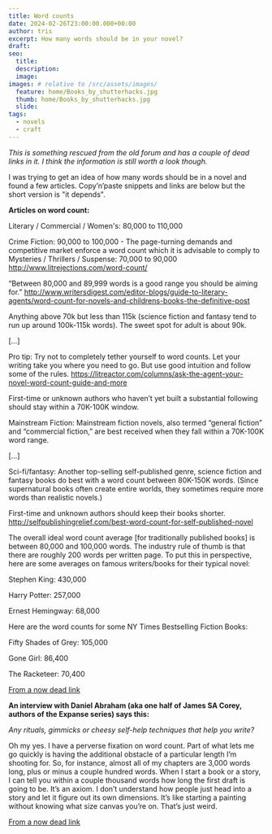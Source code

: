 ```yaml
---
title: Word counts
date: 2024-02-26T23:00:00.000+00:00
author: tris
excerpt: How many words should be in your novel?
draft: 
seo:
  title:
  description:
  image: 
images: # relative to /src/assets/images/
  feature: home/Books_by_shutterhacks.jpg
  thumb: home/Books_by_shutterhacks.jpg
  slide:
tags:
  - novels
  - craft
---
```

_This is something rescued from the old forum and has a couple of dead links in it. I think the information is still worth a look though._

I was trying to get an idea of how many words should be in a novel and found a few articles. Copy’n’paste snippets and links are below but the short version is "it depends".  

**Articles on word count:**

Literary / Commercial / Women's: 80,000 to 110,000 

Crime Fiction: 90,000 to 100,000 - The page-turning demands and competitive market enforce a word count which it is advisable to comply to 
Mysteries / Thrillers / Suspense: 70,000 to 90,000 
http://www.litrejections.com/word-count/  

“Between 80,000 and 89,999 words is a good range you should be aiming for.” 
http://www.writersdigest.com/editor-blogs/guide-to-literary-agents/word-count-for-novels-and-childrens-books-the-definitive-post  

Anything above 70k but less than 115k (science fiction and fantasy tend to run up around 100k-115k words). The sweet spot for adult is about 90k. 

[…] 

Pro tip: Try not to completely tether yourself to word counts. Let your writing take you where you need to go. But use good intuition and follow some of the rules.
https://litreactor.com/columns/ask-the-agent-your-novel-word-count-guide-and-more  

First-time or unknown authors who haven’t yet built a substantial following should stay within a 70K-100K window.

Mainstream Fiction: Mainstream fiction novels, also termed “general fiction” and “commercial fiction,” are best received when they fall within a 70K-100K word range.  

[…]  

Sci-fi/fantasy: Another top-selling self-published genre, science fiction and fantasy books do best with a word count between 80K-150K words. (Since supernatural books often create entire worlds, they sometimes require more words than realistic novels.) 

First-time and unknown authors should keep their books shorter.
http://selfpublishingrelief.com/best-word-count-for-self-published-novel  

The overall ideal word count average [for traditionally published books] is between 80,000 and 100,000 words. The industry rule of thumb is that there are roughly 200 words per written page. To put this in perspective, here are some averages on famous writers/books for their typical novel:

Stephen King: 430,000 

Harry Potter: 257,000 

Ernest Hemingway: 68,000  

Here are the word counts for some NY Times Bestselling Fiction Books:  

Fifty Shades of Grey: 105,000

Gone Girl: 86,400 

The Racketeer: 70,400

[From a now dead link](http://pandamoonpublishing.com/pandamoon/wordcounts.html)

**An interview with Daniel Abraham (aka one half of James SA Corey, authors of the Expanse series) says this:**

_Any rituals, gimmicks or cheesy self-help techniques that help you write?_

Oh my yes. I have a perverse fixation on word count. Part of what lets me go quickly is having the additional obstacle of a particular length I’m shooting for. So, for instance, almost all of my chapters are 3,000 words long, plus or minus a couple hundred words. When I start a book or a story, I can tell you within a couple thousand words how long the first draft is going to be. It’s an axiom. I don’t understand how people just head into a story and let it figure out its own dimensions. It’s like starting a painting without knowing what size canvas you’re on. That’s just weird.

[From a now dead link](http://craigengler.com/post/122771403527/writers-on-writing-daniel-abraham-aka-james) 